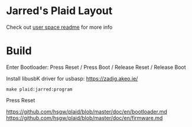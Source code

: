 # Jarred's Plaid Layout

Check out [user space readme](../../../../users/jarred/readme.md) for more info

# Build

Enter Bootloader:
Press Reset / Press Boot / Release Reset / Release Boot

Install libusbK driver for usbasp:
https://zadig.akeo.ie/

```
make plaid:jarred:program
```

Press Reset

https://github.com/hsgw/plaid/blob/master/doc/en/bootloader.md
https://github.com/hsgw/plaid/blob/master/doc/en/firmware.md
